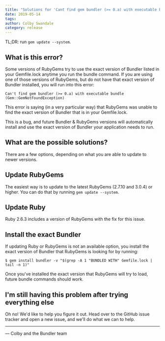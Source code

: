 ```yaml
---
title: "Solutions for 'Cant find gem bundler (>= 0.a) with executable bundle'"
date: 2019-05-14
tags:
author: Colby Swandale
category: release
---
```


TL;DR: run `gem update --system`.

## What is this error?

Some versions of RubyGems try to use the exact version of Bundler listed in your Gemfile.lock anytime you run the bundle command. If you are using one of those versions of RubyGems, but do not have that exact version of Bundler installed, you will run into this error:

```
Can't find gem bundler (>= 0.a) with executable bundle (Gem::GemNotFoundException)
```

This error is saying (in a very particular way) that RubyGems was unable to find the exact version of Bundler that is in your Gemfile.lock.

This is a bug, and future Bundler & RubyGems versions will automatically install and use the exact version of Bundler your application needs to run.

## What are the possible solutions?

There are a few options, depending on what you are able to update to newer versions.

## Update RubyGems

The easiest way is to update to the latest RubyGems (2.7.10 and 3.0.4) or higher. You can do that by running `gem update --system`.

## Update Ruby

Ruby 2.6.3 includes a version of RubyGems with the fix for this issue.

## Install the exact Bundler

If updating Ruby or RubyGems is not an available option, you install the exact version of Bundler that RubyGems is looking for by running:

```
$ gem install bundler -v "$(grep -A 1 "BUNDLED WITH" Gemfile.lock | tail -n 1)"
```

Once you've installed the exact version that RubyGems will try to load, future bundle commands should work.

## I'm still having this problem after trying everything else

Oh no! We'd like to help you figure it out. Head over to the GitHub issue tracker and open a new issue, and we'll do what we can to help.

---

— Colby and the Bundler team
